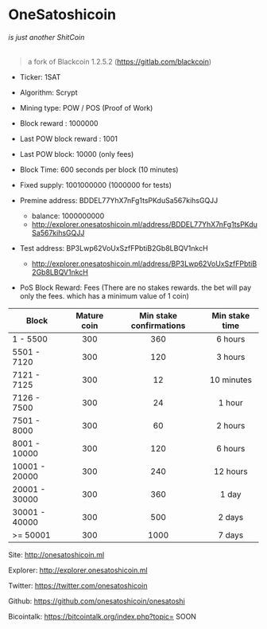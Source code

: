 # OneSatoshicoin
###### is just another ShitCoin 


> a fork of Blackcoin 1.2.5.2 (https://gitlab.com/blackcoin) 


- Ticker: 1SAT
- Algorithm: Scrypt
- Mining type: POW / POS (Proof of Work)
- Block reward : 1000000 
- Last POW block reward : 1001
- Last POW block: 10000 (only fees)
- Block Time: 600 seconds per block  (10 minutes)
- Fixed supply: 1001000000    (1000000 for tests)
- Premine address: BDDEL77YhX7nFg1tsPKduSa567kihsGQJJ
    - balance: 1000000000
    - http://explorer.onesatoshicoin.ml/address/BDDEL77YhX7nFg1tsPKduSa567kihsGQJJ

- Test address: BP3Lwp62VoUxSzfFPbtiB2Gb8LBQV1nkcH
    - http://explorer.onesatoshicoin.ml/address/BP3Lwp62VoUxSzfFPbtiB2Gb8LBQV1nkcH
- PoS Block Reward: Fees (There are no stakes rewards. the bet will pay only the fees. which has a minimum value of 1 coin)


| Block         | Mature coin   | Min stake confirmations   | Min stake time    |
|---------------|:-------------:|:-------------------------:|:-----------------:|
| 1 - 5500      | 300           | 360                       | 6 hours           |
| 5501 - 7120   | 300           | 120                       | 3 hours           |
| 7121 - 7125   | 300           | 12                        | 10 minutes        |   
| 7126 - 7500   | 300           | 24                        | 1 hour            |
| 7501 - 8000   | 300           | 60                        | 2 hours           |
| 8001 - 10000  | 300           | 120                       | 6 hours           |
| 10001 - 20000 | 300           | 240                       | 12 hours          |
| 20001 - 30000 | 300           | 360                       | 1 day             |
| 30001 - 40000 | 300           | 500                       | 2 days            |
|  >= 50001     | 300           | 1000                      | 7 days            |






Site: http://onesatoshicoin.ml

Explorer: http://explorer.onesatoshicoin.ml

Twitter: https://twitter.com/onesatoshicoin 

Github: https://github.com/onesatoshicoin/onesatoshi

Bicointalk:  https://bitcointalk.org/index.php?topic= SOON 

